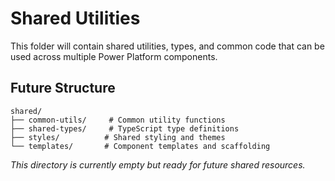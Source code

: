 # Shared Utilities

This folder will contain shared utilities, types, and common code that can be used across multiple Power Platform components.

## Future Structure

```
shared/
├── common-utils/     # Common utility functions
├── shared-types/     # TypeScript type definitions
├── styles/          # Shared styling and themes
└── templates/       # Component templates and scaffolding
```

*This directory is currently empty but ready for future shared resources.*